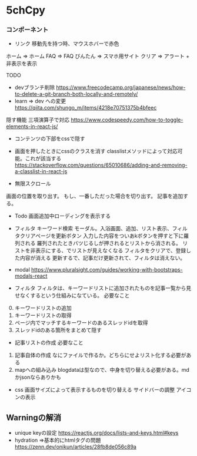 # 5chCpy
### コンポーネント
- リンク
 移動先を持つ時、マウスホバーで赤色

ホーム => ホーム
FAQ => FAQ
びんたん => スマホ用サイト
クリア => アラート + 非表示を表示

TODO
- devブランチ削除
https://www.freecodecamp.org/japanese/news/how-to-delete-a-git-branch-both-locally-and-remotely/
- learn => dev への変更
https://qiita.com/shungo_m/items/4218e70751375b4bfeec

隠す機能
三項演算子で対応
https://www.codespeedy.com/how-to-toggle-elements-in-react-js/


- コンテンツの下部をcssで隠す
- 画面を押したときにcssのクラスを消す
	classlistメソッドによって対応可能。これが該当する
https://stackoverflow.com/questions/65010686/adding-and-removing-a-classlist-in-react-js

- 無限スクロール

画面の位置を取り出す。
もし、一番しただった場合を切り出す。
記事を追加する。
* Todo
画面追加中ローディングを表示する

<!-- : ToDo normal bootstrap => react bootstrap -->
- フィルタ
キーワード検索
モーダル。入浴画面、追加、リスト表示、フィルタクリアページを更新ボタン
入力した内容をついあkボタンを押すと下に羅列される
羅列されたときバツじるしが押されるとリストから消される。
リストを非表示にする、でリストが見えなくなる
フィルタをクリアで、登録した内容が消える
更新するで、記事だけ更新されて、フィルタは消えない。

* modal
https://www.pluralsight.com/guides/working-with-bootstraps-modals-react

* フィルタ
フィルタは、キーワードリストに追加されたものを記事一覧から見せなくするという仕組みになている。
必要なこと
 <!-- 0. 記事リストに他の記事を追加すること -->
 0. キーワードリストの追加
 1. キーワードリストの取得
 2. ページ内でマッチするキーワードのあるスレッドidを取得
 3. スレッドidのある箇所をまとめて隠す

<!-- * TODO -->
* 記事リストの作成
必要なこと
 1. 記事自体の作成 なにファイルで作るか。どちらにせよリスト化する必要がある
 2. mapへの組み込み
 blogdataは型なので、中身を切り替える必要がある。mdかjsonならありかも

* css
画面サイズによって表示するものを切り替える
サイドバーの調整
アイコンの表示

## Warningの解消
- unique keyの設定
https://reactjs.org/docs/lists-and-keys.html#keys
- hydration
=>基本的にhtmlタグの問題
https://zenn.dev/onikun/articles/28fb8de056c89a
